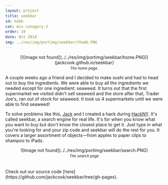 ```yaml
---
layout: project
title: seekbar
id: hobb
cat: mix category-2
order: 19
date: Oct 2014
img: ../res/img/portimg/seekbar/thumb.PNG
---
```


<center>[![Image not found](../../res/img/portimg/seekbar/home.PNG)](jackcook.github.io/seekbar)<br>
<small><i>The home page.</i></small></center>

A couple weeks ago a friend and I decided to make sushi and had to head out to buy the ingredients. We were able to buy all the ingredients we needed except for one ingredient: seaweed. It turns out that the first supermarket we visited didn't sell seaweed and the store after that, Trader Joe's, ran out of stock for seaweed. It took us 4 supermarkets until we were able to find seaweed!

To solve problems like this, [Jack](http://jackcook.nyc/) and I created a hack during [HackNY](http://hackny.org/a/spring2014hackathon/). It's called seekbar, a search engine for real life. It's for when you know what you want to buy but don't know the closest place to get it. Just type in what you're looking for and your zip code and seekbar will do the rest for you. It covers a larger assortment of objects—from apples to paper clips to shampoo to iPads.

<center>![Image not found](../../res/img/portimg/seekbar/search.PNG)<br>
<small><i>The search page</i></small></center>
<br><br>
Check out our source code [here](https://github.com/jackcook/seekbar/tree/gh-pages).